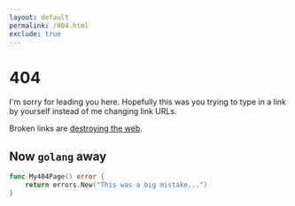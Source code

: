 ```yaml
---
layout: default
permalink: /404.html
exclude: true
---
```


# 404
I'm sorry for leading you here. Hopefully this was you trying to type in a link by yourself instead of me changing link URLs.

Broken links are [destroying the web](https://jeffhuang.com/designed_to_last/).

## Now `golang` away
```go
func My404Page() error {
    return errors.New("This was a big mistake...")
}
```